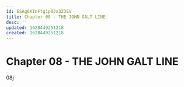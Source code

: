 ```yaml
---
id: ESAg6KInFtgip0Jx3Z3EV
title: Chapter 08 - THE JOHN GALT LINE
desc: ''
updated: 1628449251218
created: 1628449251218
---
```

# Chapter 08 - THE JOHN GALT LINE
08j

